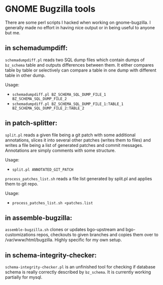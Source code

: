 GNOME Bugzilla tools
====================

There are some perl scripts I hacked when working on gnome-bugzilla. I
generally made no effort in having nice output or in being useful to
anyone but me.

in schemadumpdiff:
------------------

`schemadumpdiff.pl` reads two SQL dump files which contain dumps of
`bz_schema` table and outputs differences between them. It either
compares table by table or selectively can compare a table in one dump
with different table in other dump.

Usage:
- `schemadumpdiff.pl BZ_SCHEMA_SQL_DUMP_FILE_1 BZ_SCHEMA_SQL_DUMP_FILE_2`
- `schemadumpdiff.pl BZ_SCHEMA_SQL_DUMP_FILE_1:TABLE_1 BZ_SCHEMA_SQL_DUMP_FILE_2:TABLE_2`

in patch-splitter:
------------------

`split.pl` reads a given file being a git patch with some additional
annotations, slices it into several other patches (writes them to
files) and writes a file being a list of generated patches and commit
messages. Annotations are simply comments with some structure.

Usage:
- `split.pl ANNOTATED_GIT_PATCH`

`process_patches_list.sh` reads a file list generated by split.pl and
applies them to git repo.

Usage:
- `process_patches_list.sh <patches.list`

in assemble-bugzilla:
---------------------

`assemble-bugzilla.sh` clones or updates bgo-upstream and
bgo-customizations repos, checkouts to given branches and copies them
over to /var/www/html/bugzilla. Highly specific for my own setup.

in schema-integrity-checker:
----------------------------

`schema-integrity-checker.pl` is an unfinished tool for checking if
database schema is really correctly described by `bz_schema`. It is
currently working partially for mysql.
